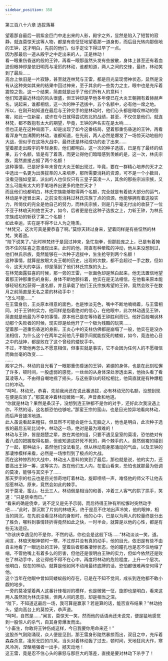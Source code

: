 ```yaml
---
sidebar_position: 358
---
```

 第三百八十六章 选拔落幕


望着那自最后一扇紫金巨门中走出来的人影，殿宇之外，显然是陷入了短暂的寂静，就连莫惊天这等人物，都是有些怔怔地望着那一道身影，而后目光转向那倒地的王钟，这才明白，先前的他们，似乎定论下得过早了一点。  
因为那最后一道从殿宇之中走出来的人，正是林动！  
看一眼重伤昏迷的般的王钟，再看一眼那虽然头发有些披散，身体上甚至还有着血迹但眼神却是依旧明亮与凌厉的林动，谁都知道，两人之间的交锋，最终，林动笑到了最后……  
高台上依旧是一片寂静，甚至就连林梵与王雷，都是目光呈现愣神状态，显然是没有从这种突如其来的结果中回过神来，至于其余的一些势力之主，眼中也是充斥着震惊之色，这一个结果，简直就是出乎了他们所有人的意料！  
他们知道最近林动的风头很盛，但王钟却是早他多年便已在大炎王朝拥有着赫赫声名，说起来，谁都相信，这一次的种子选拔中，五个名额中，必有他一席之地。  
所以，在刚开始知道在最后与王钟交手的是林动时，他们心头都是暗叹林动的倒霉，如此一位新星，或许在今日就得尝试败北的战绩，甚至，不仅仅是他们，就连林梵，都不敢抱有太大的期望，毕竟，王钟的声名实在是太响……  
但也正是在这种局面下，却是出现了如今这番结局，望着那重伤昏迷的王钟，再看看浑身气血沸腾的林动，谁都知道，在先前，两人必然是爆发了一场惊天动地般的大战，但似乎在这场大战中，最终还是林动成功的走了出来……  
望着那走出殿宇的年轻身影，他们都明白，这一次的种子选拔，已是有了最终的结果，五个名额，皆是有了着落，而更让得他们暗暗感到羡嫉的是，这一次，林氏宗族，竟然直接占据了两个名额！  
这种事情，已是好多年未曾在大炎王朝出现过，毕竟，要在一群精心培养的天才之中选出一名更为出类拔萃的人来培养，那所需要消耗的资源，可不是一个小数目，没看见强如皇室，派出的人也仅仅只有三皇子莫凌一人，其余的那些宗派宗族，又怎么可能有太大的手笔培养出更多的绝世天才？  
而且他们也都明白，林氏宗族能够取得两个名额，完全就是有着绝大部分的运气，林动是半途冒出来，之前没有消耗过林氏宗族丁点的资源，他能够拥有着这般实力，所倚仗的完全是他自己的努力，而林氏宗族，则是几乎毫无付出的收获了一位不亚于林琅天的绝世天才，如今，后者更是在这种子选拔之上，力斩王钟，为林氏宗族成功的斩获了第二个名额！  
如此幸运，实在是不得不让人为之艳羡。  
“林梵兄，这次可真是要恭喜了啊。”莫惊天转过身来，望着同样是有些怔然的林梵，笑着道。  
“陛下说笑了。”此时林梵终于是回过神来，急忙抱拳，但那脸庞之上，已是有着掩饰不住的狂喜之意涌现出来，此时的他，简直有种晕眩的冲动，他从来没想到过，他们林氏宗族，竟然能够在一次种子选拔中，生生抢夺到两个名额！  
这种事情，就算是放眼大炎王朝的历史，出现的次数，都不会超过一手之数，但如今，这天大的幸运，却是落到了他们林氏宗族的头上。  
在林梵面露狂喜的时候，那一旁的王雷，一张面色却是煞白起来，他无法置信地望着那王钟那重伤的身影，身体不断地颤抖着，他实在是无法相信，在他看来原本能够轻轻松松获得一道名额，并且承载了他们王氏宗族希望的王钟，竟然会败于在数月之前简直是无名之辈的林动手中！  
“怎么可能……”  
在王雷身后，王炎原本得意的面色，也是惨淡无色，嘴中不断地喃喃着，与王雷相同，对于王钟的实力，他同样是抱着绝对的信心，在他眼中，此次林动遇见王钟，简直就是他最为不幸的事情，原本他已是在等待着王钟胜利而归，他好百般嘲讽林动那个失败者的时候，现实却是给他开了一个极为残酷的玩笑……  
望着那一道重伤昏迷的身影，王炎心中的支柱仿佛都是崩塌了一般，他实在是没办法相信，为什么这个在两年之前他几乎翻手间就能捏死的蝼蚁，如今，竟连他心目之中的战神，都是败在了这个曾经的蝼蚁手中。  
不过，不管他再怎么不愿意相信，但事实就是事实，它不会因为任何人的不愿相信而做丝毫的改变……  
……  
殿宇之外，林动的目光看了一眼那重伤昏迷的王钟，紧绷的身体，也是在此刻松懈了许多，顿时间，一股虚弱的感觉，一丝丝的从身体深处渗透出来，他抬头看了看莫凌等人，不由得自嘲地摇了摇头，与这些家伙的轻松相比，他简直就是有种爆粗口的冲动。  
“呵呵，林动兄，恭喜，先前我尚还在说此番选拔，必有林动兄的名额，没想到现在便是应验了。”那莫凌冲着林动微微一笑，声音柔和地道。  
“你就是林动？果然是条汉子，没想到连王钟都不是你的对手，还好此次我没遇上你，不然的话，这名额恐怕也够呛。”那蛮王宗的蛮山，也是目光惊异地看向林动，而后声音雄浑地道。  
此人虽说看起来粗狂，但显然不可能会是什么无脑之人，他也是明白，此次种子选拔的最后五轮比试中，林动这一场，绝对是最为艰难的！  
林动与王钟，皆是翘楚之辈，放在其他的组，只要不遇见皇室的莫凌，恐怕绝对有着八成的把握取得名额，但谁知道这好死不死的，两个棘手的人，竟然倒霉的碰到了一起，那种战斗，虽然他们没法看见，但从林动周身那涌动的气血，以及王钟的那凄惨模样来看，必然是一场惨烈到了极点的大战。  
而在这种惨烈的大战中，林动出人意料的笑到了最后，那也就是说，他的实力，还要高出王钟一筹，这等实力，放在他们五人内，在蛮山看来，恐怕也就那最为低调的莫凌，能够与其交手了……  
那天罗宗的杜云也是目光惊奇地盯着林动，旋即啧啧一声，难怪他的师父不让他去招惹林动，原来，竟然会如此的棘手。  
对于莫凌，蛮山，杜云三人，林动倒是相当的和善，冲着三人客气的拱了拱手，笑道：“只是侥幸而已。”  
“看来的确是侥幸，说不定又是先予示弱，而后待得王钟有所松懈时突然动手吧……”此时，那沉默了片刻的林琅天，终于是忍不住地出声冷笑，他的眼神，相当的阴沉，在先前没看见林动的身影时，他的心中，已是以为两人的较量终是分出了胜负，哪料到事情转折得竟然如此之快，一时半会，就算是以他的心性，都是有些无法适应。  
“你该庆幸遇见的不是你，不然的话，你也会是这般下场……”林动淡淡一笑，道。  
闻言，林琅天眼神顿时一寒，不过却并没有真的动手，他的目光，依旧是有些不由自主地看了一眼远处的王钟，望着后者那番凄惨状态，他的瞳孔也是忍不住地缩了缩，不管他嘴上有着多么的厉害，但他还是很明白王钟的实力，但如今依然还是败在了林动手中，这让得他不得不在心中，再度将林动的危险程度，上升一个层次。  
他明白，现在的林动，就算是他如同不动用最终底牌的话，恐怕都很难再奈何得了他。  
这个当年在他眼中曾如同蝼蚁般的存在，已是在不知不觉间，成长到连他都不敢小觑的地步。  
一旁的莫凌望着两人这番针锋相对的模样，也是微微一怔，旋即也是明白，看来这两人虽然同为林氏宗族，但两人间的恩怨，却是相当之深。  
“陛下，不知道这最后一场，我可算是赢家？若是算的话，能否宣布结果？”林动抬头，望向高台上的莫惊天，恭声道。  
“呵呵，自然是……”闻言，莫惊天一笑，然而他的话语尚还未说完，便是猛地感觉到一股惊人的杀气，自其身旁爆发而出。  
“小畜生，你敢将王钟伤成这样，今日我要你用命来还！”  
这股杀气刚刚涌现，众人便是见到，那王雷身形陡然暴掠而出，双目之中，充斥着森森杀意，凌厉无匹的爪风，当头对着林动轰了过去，顿时间，天地狂风大作，寒风冷冽，涅槃境强者一出手，撼天动地！  
这王雷，竟是忍不住心头的暴怒与那巨大的落差，直接是要对林动下杀手了！  
  
  
